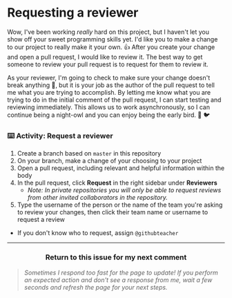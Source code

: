 # Requesting a reviewer

Wow, I've been working _really_ hard on this project, but I haven't let you show off your sweet programming skills yet. I'd like you to make a change to our project to really make it your own.  :+1: After you create your change and open a pull request, I would like to review it. The best way to get someone to review your pull request is to request for them to review it.

As your reviewer, I'm going to check to make sure your change doesn't break anything :construction:, but it is your job as the author of the pull request to tell me what you are trying to accomplish. By letting me know what you are trying to do in the initial comment of the pull request, I can start testing and reviewing immediately. This allows us to work asynchronously, so I can continue being a night-owl and you can enjoy being the early bird. :owl: :bird:

### :keyboard: Activity: Request a reviewer

1. Create a branch based on `master` in this repository
1. On your branch, make a change of your choosing to your project
1. Open a pull request, including relevant and helpful information within the body
1. In the pull request, click **Request** in the right sidebar under **Reviewers**
    - _Note: In private repositories you will only be able to request reviews from other invited collaborators in the repository._
1. Type the username of the person or the name of the team you're asking to review your changes, then click their team name or username to request a review
  - If you don't know who to request, assign `@githubteacher`

<hr>
<h3 align="center">Return to this issue for my next comment</h3>

> _Sometimes I respond too fast for the page to update! If you perform an expected action and don't see a response from me, wait a few seconds and refresh the page for your next steps._
